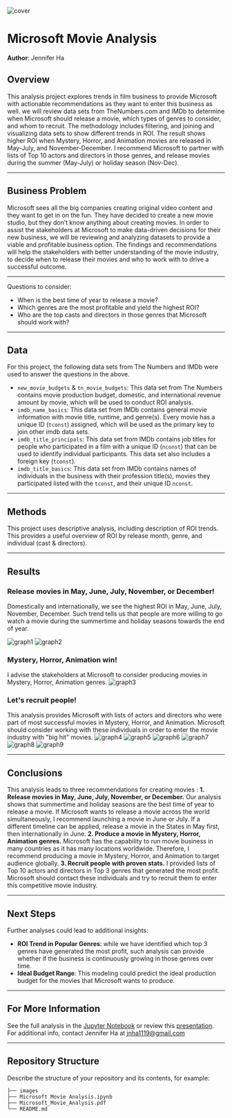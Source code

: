 ![cover](./images/analysis_cover.jpg)
# Microsoft Movie Analysis
**Author**: Jennifer Ha
## Overview
This analysis project explores trends in film business to provide Microsoft with actionable recommendations as they want to enter this business as well. we will review data sets from TheNumbers.com and IMDb to determine when Microsoft should release a movie, which types of genres to consider, and whom to recruit. The methodology includes filtering, and joining and visualizing data sets to show different trends in ROI. The result shows higher ROI when Mystery, Horror, and Animation movies are released in May-July, and November-December. I recommend Microsoft to partner with lists of Top 10 actors and directors in those genres, and release movies during the summer (May-July) or holiday season (Nov-Dec).
***
## Business Problem
Microsoft sees all the big companies creating original video content and they want to get in on the fun. They have decided to create a new movie studio, but they don’t know anything about creating movies.
In order to assist the stakeholders at Microsoft to make data-driven decisions for their new business, we will be reviewing and analyzing datasets to provide a viable and profitable business option. The findings and recommendations will help the stakeholders with better understanding of the movie industry, to decide when to release their movies and who to work with to drive a successful outcome.
***
Questions to consider:
* When is the best time of year to release a movie?
* Which genres are the most profitable and yield the highest ROI?
* Who are the top casts and directors in those genres that Microsoft should work with?
***
## Data
For this project, the following data sets from The Numbers and IMDb were used to answer the questions in the above.
* `new_movie_budgets` & `tn_movie_budgets`: This data set from The Numbers contains movie production budget, domestic, and international revenue amount by movie, which will be used to conduct ROI analysis.
* `imdb_name_basics`: This data set from IMDb contains general movie information with movie title, runtime, and genre(s). Every movie has a unique ID (`tconst`) assigned, which will be used as the primary key to join other imdb data sets.
* `imdb_title_principals`: This data set from IMDb contains job titles for people who participated in a film with a unique ID (`nconst`) that can be used to identify individual participants. This data set also includes a foreign key (`tconst`).
* `imdb_title_basics`: This data set from IMDb contains names of individuals in the business with their profession title(s), movies they participated listed with the `tconst`, and their unique ID `nconst`.
***
## Methods
This project uses descriptive analysis, including description of ROI trends. This provides a useful overview of ROI by release month, genre, and individual (cast & directors).
***
## Results
### Release movies in May, June, July, November, or December!
Domestically and internationally, we see the highest ROI in May, June, July, November, December. Such trend tells us that people are more willing to go watch a movie during the summertime and holiday seasons towards the end of year.

![graph1](./images/worldwide_roi_by_release_month.png)
![graph2](./images/domestic_roi_by_release_month.png)
### Mystery, Horror, Animation win!
I advise the stakeholders at Microsoft to consider producing movies in Mystery, Horror, Animation genres.
![graph3](./images/median_roi_by_genre.png)
### Let's recruit people!
This analysis provides Microsoft with lists of actors and directors who were part of most successful movies in Mystery, Horror, and Animation. Microsoft should consider working with these individuals in order to enter the movie industry with "big hit" movies.
![graph4](./images/actors_mystery.png)
![graph5](./images/directors_mystery.png)
![graph6](./images/actors_horror.png)
![graph7](./images/directors_horror.png)
![graph8](./images/actors_animation.png)
![graph9](./images/directors_animation.png)
***
## Conclusions
This analysis leads to three recommendations for creating movies :
**1. Release movies in May, June, July, November, or December.** Our analysis shows that summertime and holiday seasons are the best time of year to release a movie. If Microsoft wants to release a movie across the world simultaneously, I recommend launching a movie in June or July. If a different timeline can be applied, release a movie in the States in May first, then internationally in June.
**2. Produce a movie in Mystery, Horror, Animation genres.** Microsoft has the capability to run movie business in many countries as it has many locations worldwide. Therefore, I recommend producing a movie in Mystery, Horror, and Animation to target audience globally.
**3. Recruit people with proven stats.** I provided lists of Top 10 actors and directors in Top 3 genres that generated the most profit. Microsoft should contact these individuals and try to recruit them to enter this competitive movie industry.
***
## Next Steps
Further analyses could lead to additional insights:
* **ROI Trend in Popular Genres**: while we have identified which top 3 genres have generated the most profit, such analysis can provide whether if the business is continuously growing in those genres over time.
* **Ideal Budget Range**: This modeling could predict the ideal production budget for the movies that Microsoft wants to produce.
***
## For More Information
See the full analysis in the [Jupyter Notebook](https://github.com/jennifernha/Microsoft-Movie-Analysis/blob/main/Microsoft%20Movie%20Analysis.ipynb) or review this [presentation](https://github.com/jennifernha/Microsoft-Movie-Analysis/blob/main/Microsoft_Movie_Analysis_Presentation.pdf).
For additional info, contact Jennifer Ha at jnha1119@gmail.com
***
## Repository Structure
Describe the structure of your repository and its contents, for example:
```
├── images                        
├── Microsoft Movie Analysis.ipynb   
├── Microsoft_Movie_Analysis.pdf                                      
└── README.md   
 